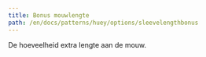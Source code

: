 ```yaml
---
title: Bonus mouwlengte
path: /en/docs/patterns/huey/options/sleevelengthbonus
---
```


De hoeveelheid extra lengte aan de mouw.